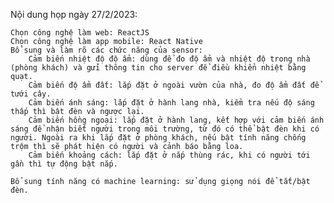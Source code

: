Nội dung họp ngày 27/2/2023:

    Chọn công nghệ làm web: ReactJS
    Chọn công nghệ làm app mobile: React Native
    Bổ sung và làm rõ các chức năng của sensor:
        Cảm biến nhiệt độ độ ẩm: dùng để đo độ ẩm và nhiệt độ trong nhà (phòng khách) và gửi thông tin cho server để điều khiển nhiệt bằng quạt.
        Cảm biến độ ẩm đất: lắp đặt ở ngoài vườn của nhà, đo độ ẩm đất để tưới cây.
        Cảm biến ánh sáng: lắp đặt ở hành lang nhà, kiểm tra nếu độ sáng thấp thì bật đèn và ngược lại.
        Cảm biến hồng ngoại: lắp đặt ở hành lang, kết hợp với cảm biến ánh sáng để nhận biết người trong môi trường, từ đó có thể bật đèn khi có người. Ngoài ra khi lắp đặt ở phòng khách, nếu bật tính năng chống trộm thì sẽ phát hiện có người và cảnh báo bằng loa.
        Cảm biến khoảng cách: lắp đặt ở nắp thùng rác, khi có người tới gần thì tự động bật nắp.
    
    Bổ sung tính năng có machine learning: sử dụng giọng nói để tắt/bật đèn.

